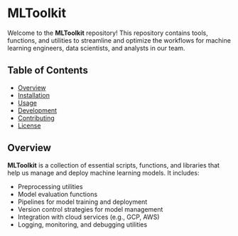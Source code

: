 # MLToolkit

Welcome to the **MLToolkit** repository! This repository contains tools, functions, and utilities to streamline and optimize the workflows for machine learning engineers, data scientists, and analysts in our team.

## Table of Contents
- [Overview](#overview)
- [Installation](#installation)
- [Usage](#usage)
- [Development](#development)
- [Contributing](#contributing)
- [License](#license)

## Overview

**MLToolkit** is a collection of essential scripts, functions, and libraries that help us manage and deploy machine learning models. It includes:
- Preprocessing utilities
- Model evaluation functions
- Pipelines for model training and deployment
- Version control strategies for model management
- Integration with cloud services (e.g., GCP, AWS)
- Logging, monitoring, and debugging utilities